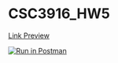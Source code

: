# CSC3916_HW5

[Link Preview](https://ayanhw5-react-frontend.herokuapp.com/)


[![Run in Postman](https://run.pstmn.io/button.svg)](https://app.getpostman.com/run-collection/b7c844df9df0bfc8b39c?action=collection%2Fimport)
